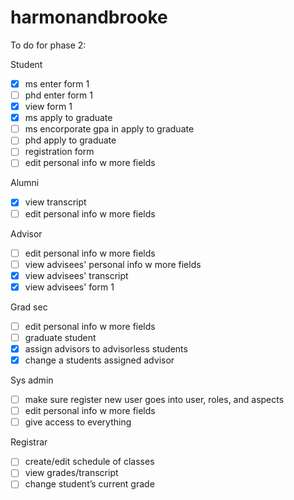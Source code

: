 # harmonandbrooke

To do for phase 2:

Student
- [x] ms enter form 1
- [ ] phd enter form 1
- [x] view form 1
- [x] ms apply to graduate
- [ ] ms encorporate gpa in apply to graduate
- [ ] phd apply to graduate
- [ ] registration form
- [ ] edit personal info w more fields

Alumni
- [x] view transcript
- [ ] edit personal info w more fields

Advisor
- [ ] edit personal info w more fields
- [ ] view advisees' personal info w more fields
- [x] view advisees' transcript
- [x] view advisees' form 1

Grad sec
- [ ] edit personal info w more fields
- [ ] graduate student 
- [x] assign advisors to advisorless students 
- [x] change a students assigned advisor 

Sys admin
- [ ] make sure register new user goes into user, roles, and aspects
- [ ] edit personal info w more fields
- [ ] give access to everything

Registrar
- [ ] create/edit schedule of classes
- [ ] view grades/transcript
- [ ] change student’s current grade
